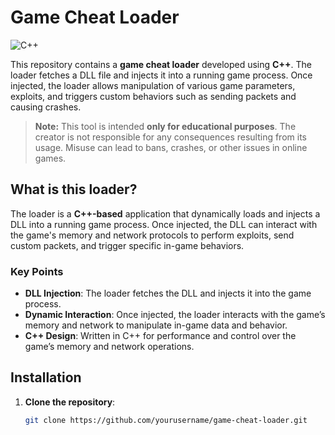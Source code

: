 # Game Cheat Loader

![C++](https://img.shields.io/badge/C%2B%2B-00599C?style=for-the-badge&logo=cplusplus&logoColor=white)

This repository contains a **game cheat loader** developed using **C++**. The loader fetches a DLL file and injects it into a running game process. Once injected, the loader allows manipulation of various game parameters, exploits, and triggers custom behaviors such as sending packets and causing crashes.

> **Note:** This tool is intended **only for educational purposes**. The creator is not responsible for any consequences resulting from its usage. Misuse can lead to bans, crashes, or other issues in online games.

## What is this loader?

The loader is a **C++-based** application that dynamically loads and injects a DLL into a running game process. Once injected, the DLL can interact with the game's memory and network protocols to perform exploits, send custom packets, and trigger specific in-game behaviors.

### Key Points

- **DLL Injection**: The loader fetches the DLL and injects it into the game process.
- **Dynamic Interaction**: Once injected, the loader interacts with the game’s memory and network to manipulate in-game data and behavior.
- **C++ Design**: Written in C++ for performance and control over the game’s memory and network operations.
  
## Installation

1. **Clone the repository**:
   ```bash
   git clone https://github.com/yourusername/game-cheat-loader.git
